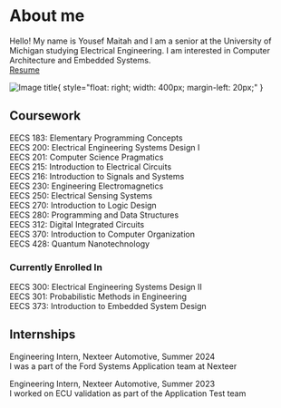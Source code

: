 # About me

Hello! My name is Yousef Maitah and I am a senior at the University of Michigan studying Electrical Engineering. I am interested in Computer Architecture and Embedded Systems.  
[Resume](./Yousef%20Maitah%20Resume%20R3.pdf)

![Image title](./cachedImage.PNG){ style="float: right; width: 400px; margin-left: 20px;" }

## Coursework

EECS 183: Elementary Programming Concepts  
EECS 200: Electrical Engineering Systems Design I  
EECS 201: Computer Science Pragmatics  
EECS 215: Introduction to Electrical Circuits  
EECS 216: Introduction to Signals and Systems  
EECS 230: Engineering Electromagnetics  
EECS 250: Electrical Sensing Systems  
EECS 270: Introduction to Logic Design  
EECS 280: Programming and Data Structures  
EECS 312: Digital Integrated Circuits  
EECS 370: Introduction to Computer Organization  
EECS 428: Quantum Nanotechnology  

### Currently Enrolled In
EECS 300: Electrical Engineering Systems Design II  
EECS 301: Probabilistic Methods in Engineering  
EECS 373: Introduction to Embedded System Design  

## Internships
Engineering Intern, Nexteer Automotive, Summer 2024  
I was a part of the Ford Systems Application team at Nexteer  

Engineering Intern, Nexteer Automotive, Summer 2023  
I worked on ECU validation as part of the Application Test team